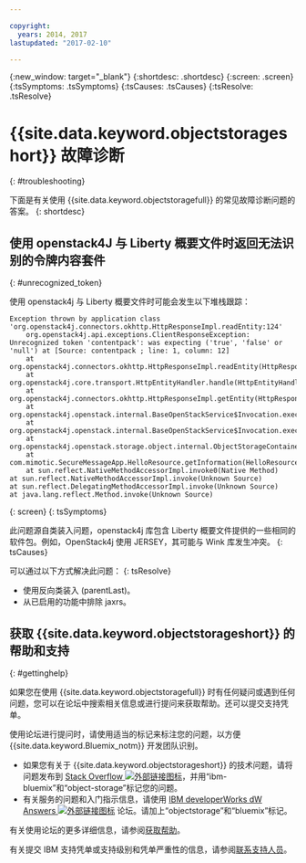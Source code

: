```yaml
---

copyright:
  years: 2014, 2017
lastupdated: "2017-02-10"

---
```

{:new_window: target="_blank"}
{:shortdesc: .shortdesc}
{:screen: .screen}
{:tsSymptoms: .tsSymptoms}
{:tsCauses: .tsCauses}
{:tsResolve: .tsResolve}

# {{site.data.keyword.objectstorageshort}} 故障诊断
{: #troubleshooting}


下面是有关使用 {{site.data.keyword.objectstoragefull}} 的常见故障诊断问题的答案。
{: shortdesc}

## 使用 openstack4J 与 Liberty 概要文件时返回无法识别的令牌内容套件
{: #unrecognized_token}


使用 openstack4j 与 Liberty 概要文件时可能会发生以下堆栈跟踪：
```
Exception thrown by application class 'org.openstack4j.connectors.okhttp.HttpResponseImpl.readEntity:124'
    org.openstack4j.api.exceptions.ClientResponseException: Unrecognized token 'contentpack': was expecting ('true', 'false' or 'null') at [Source: contentpack ; line: 1, column: 12]
    at org.openstack4j.connectors.okhttp.HttpResponseImpl.readEntity(HttpResponseImpl.java:124)
    at org.openstack4j.core.transport.HttpEntityHandler.handle(HttpEntityHandler.java:56)
    at org.openstack4j.connectors.okhttp.HttpResponseImpl.getEntity(HttpResponseImpl.java:68)
    at org.openstack4j.openstack.internal.BaseOpenStackService$Invocation.execute(BaseOpenStackService.java:169)
    at org.openstack4j.openstack.internal.BaseOpenStackService$Invocation.execute(BaseOpenStackService.java:163)
    at org.openstack4j.openstack.storage.object.internal.ObjectStorageContainerServiceImpl.list(ObjectStorageContainerServiceImpl.java:41)
    at com.mimotic.SecureMessageApp.HelloResource.getInformation(HelloResource.java:47)
    at sun.reflect.NativeMethodAccessorImpl.invoke0(Native Method)
at sun.reflect.NativeMethodAccessorImpl.invoke(Unknown Source)
at sun.reflect.DelegatingMethodAccessorImpl.invoke(Unknown Source)
at java.lang.reflect.Method.invoke(Unknown Source)
```
{: screen}
{: tsSymptoms}


此问题源自类装入问题，openstack4j 库包含 Liberty 概要文件提供的一些相同的软件包。例如，OpenStack4j 使用 JERSEY，其可能与 Wink 库发生冲突。
{: tsCauses}


可以通过以下方式解决此问题：
{: tsResolve}
  * 使用反向类装入 (parentLast)。
  * 从已启用的功能中排除 jaxrs。


## 获取 {{site.data.keyword.objectstorageshort}} 的帮助和支持
{: #gettinghelp}

如果您在使用 {{site.data.keyword.objectstoragefull}} 时有任何疑问或遇到任何问题，您可以在论坛中搜索相关信息或进行提问来获取帮助。还可以提交支持凭单。

使用论坛进行提问时，请使用适当的标记来标注您的问题，以方便 {{site.data.keyword.Bluemix_notm}} 开发团队识别。

* 如果您有关于 {{site.data.keyword.objectstorageshort}} 的技术问题，请将问题发布到 <a href="http://stackoverflow.com/search?q=object-storage+ibm-bluemix" target="_blank">Stack Overflow <img src="../../icons/launch-glyph.svg" alt="外部链接图标"></a>，并用“ibm-bluemix”和“object-storage”标记您的问题。
* 有关服务的问题和入门指示信息，请使用 <a href="https://developer.ibm.com/answers/topics/objectstorage/?smartspace=bluemix" target="_blank">IBM developerWorks dW Answers <img src="../../icons/launch-glyph.svg" alt="外部链接图标"></a> 论坛。请加上“objectstorage”和“bluemix”标记。

有关使用论坛的更多详细信息，请参阅[获取帮助](/docs/support/index.html#getting-help)。

有关提交 IBM 支持凭单或支持级别和凭单严重性的信息，请参阅[联系支持人员](/docs/support/index.html#contacting-support)。
